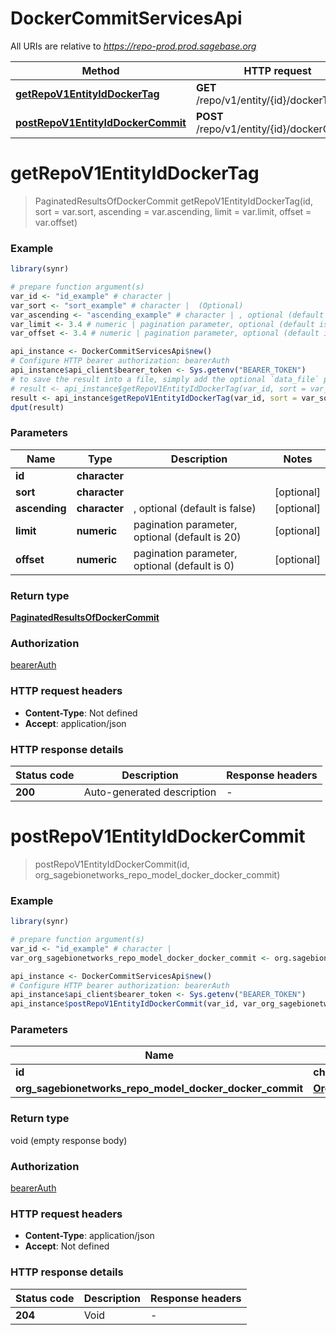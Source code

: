 # DockerCommitServicesApi

All URIs are relative to *https://repo-prod.prod.sagebase.org*

Method | HTTP request | Description
------------- | ------------- | -------------
[**getRepoV1EntityIdDockerTag**](DockerCommitServicesApi.md#getRepoV1EntityIdDockerTag) | **GET** /repo/v1/entity/{id}/dockerTag | 
[**postRepoV1EntityIdDockerCommit**](DockerCommitServicesApi.md#postRepoV1EntityIdDockerCommit) | **POST** /repo/v1/entity/{id}/dockerCommit | 


# **getRepoV1EntityIdDockerTag**
> PaginatedResultsOfDockerCommit getRepoV1EntityIdDockerTag(id, sort = var.sort, ascending = var.ascending, limit = var.limit, offset = var.offset)



### Example
```R
library(synr)

# prepare function argument(s)
var_id <- "id_example" # character | 
var_sort <- "sort_example" # character |  (Optional)
var_ascending <- "ascending_example" # character | , optional (default is false) (Optional)
var_limit <- 3.4 # numeric | pagination parameter, optional (default is 20) (Optional)
var_offset <- 3.4 # numeric | pagination parameter, optional (default is 0) (Optional)

api_instance <- DockerCommitServicesApi$new()
# Configure HTTP bearer authorization: bearerAuth
api_instance$api_client$bearer_token <- Sys.getenv("BEARER_TOKEN")
# to save the result into a file, simply add the optional `data_file` parameter, e.g.
# result <- api_instance$getRepoV1EntityIdDockerTag(var_id, sort = var_sort, ascending = var_ascending, limit = var_limit, offset = var_offsetdata_file = "result.txt")
result <- api_instance$getRepoV1EntityIdDockerTag(var_id, sort = var_sort, ascending = var_ascending, limit = var_limit, offset = var_offset)
dput(result)
```

### Parameters

Name | Type | Description  | Notes
------------- | ------------- | ------------- | -------------
 **id** | **character**|  | 
 **sort** | **character**|  | [optional] 
 **ascending** | **character**| , optional (default is false) | [optional] 
 **limit** | **numeric**| pagination parameter, optional (default is 20) | [optional] 
 **offset** | **numeric**| pagination parameter, optional (default is 0) | [optional] 

### Return type

[**PaginatedResultsOfDockerCommit**](PaginatedResultsOfDockerCommit.md)

### Authorization

[bearerAuth](../README.md#bearerAuth)

### HTTP request headers

 - **Content-Type**: Not defined
 - **Accept**: application/json

### HTTP response details
| Status code | Description | Response headers |
|-------------|-------------|------------------|
| **200** | Auto-generated description |  -  |

# **postRepoV1EntityIdDockerCommit**
> postRepoV1EntityIdDockerCommit(id, org_sagebionetworks_repo_model_docker_docker_commit)



### Example
```R
library(synr)

# prepare function argument(s)
var_id <- "id_example" # character | 
var_org_sagebionetworks_repo_model_docker_docker_commit <- org.sagebionetworks.repo.model.docker.DockerCommit$new("tag_example", "digest_example", "createdOn_example") # OrgSagebionetworksRepoModelDockerDockerCommit | 

api_instance <- DockerCommitServicesApi$new()
# Configure HTTP bearer authorization: bearerAuth
api_instance$api_client$bearer_token <- Sys.getenv("BEARER_TOKEN")
api_instance$postRepoV1EntityIdDockerCommit(var_id, var_org_sagebionetworks_repo_model_docker_docker_commit)
```

### Parameters

Name | Type | Description  | Notes
------------- | ------------- | ------------- | -------------
 **id** | **character**|  | 
 **org_sagebionetworks_repo_model_docker_docker_commit** | [**OrgSagebionetworksRepoModelDockerDockerCommit**](OrgSagebionetworksRepoModelDockerDockerCommit.md)|  | 

### Return type

void (empty response body)

### Authorization

[bearerAuth](../README.md#bearerAuth)

### HTTP request headers

 - **Content-Type**: application/json
 - **Accept**: Not defined

### HTTP response details
| Status code | Description | Response headers |
|-------------|-------------|------------------|
| **204** | Void |  -  |


